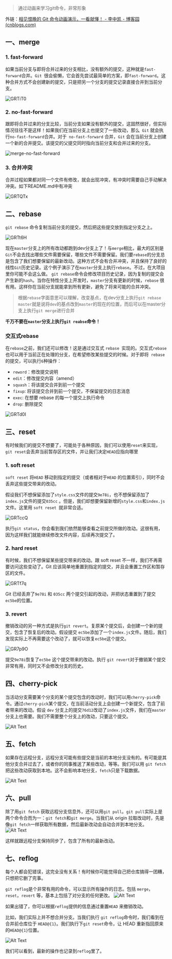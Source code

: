 > 通过动画来学习git命令，非常形象

外链：[相见恨晚的 Git 命令动画演示，一看就懂！ - 李中凯 - 博客园 (cnblogs.com)](https://www.cnblogs.com/lzkwin/p/12658029.html)

## 一、merge

### 1. fast-forward

如果当前分支与即将合并过来的分支相比，没有额外的提交，这种就是`fast-forward`合并。`Git `很会偷懒，它会首先尝试最简单的方案，即`fast-forward`。这种合并方式不会创建新的提交，只是把另一个分支的提交记录直接合并到当前分支。

![GRTiT0](https://gitlab.com/lijing-2008/blogpic/-/raw/main/pictures/2022/12/15_16_17_34_GRTiT0.gif)

### 2. no-fast-forward

跟即将合并过来的分支比较，当前分支如果没有额外的提交，这固然很好，但实际情况往往不是这样！如果我们在当前分支上也提交了一些改动，那么` Git` 就会执行`no-fast-forward`合并。对于` no-fast-forward` 合并，`Git` 会在当前分支上创建一个新的合并提交。该提交的父提交同时指向当前分支和合并过来的分支。

![merge-no-fast-forward](https://gitlab.com/lijing-2008/blogpic/-/raw/main/pictures/2022/12/15_16_19_25_merge-no-fast-forward.gif)

### 3. 合并冲突

合并过程如果都对同一个文件有修改，就会出现冲突，有冲突时需要自己手动解决冲突。如下README.md中有冲突

![GRTQTx](https://gitlab.com/lijing-2008/blogpic/-/raw/main/pictures/2022/12/15_16_21_25_GRTQTx.gif)

## 二、rebase

`git rebase` 命令复制当前分支的提交，然后把这些提交放到指定分支之上。

![GRTt6H](https://gitlab.com/lijing-2008/blogpic/-/raw/main/pictures/2022/12/15_16_23_3_GRTt6H.gif)

现在`master`分支上的所有改动都跑到dev分支上了！与`merge`相比，最大的区别是`Git`不会去找出哪些文件需要保留，哪些文件不需要保留。我们要`rebase`的分支总是包含了我们想要保留的最新改动。这种方式不会有合并冲突，并且保持了良好的线性`Git`历史记录。这个例子演示了在`master`分支上执行`rebase`。不过，在大项目里你可能不会这么做。 `git rebase`命令会修改项目历史记录，因为复制的提交会产生新的`hash`。当你在特性分支上开发时，`master`分支有更新的时候，`rebase` 很有用。这样你在当前分支就能拿到所有更新，避免了将来可能的合并冲突。

> 根据`rebase`字面意思可以理解，改变基点，在dev分支上执行`git rebase master`就是说将`dev`的基点改到`master`的现在的位置，而后可以在master分支上执行`git merge`进行合并

**千万不要在`master`分支上执行`git reabse`命令！**

### 交互式rebase

在` rebase `之前，我们还可以修改！这是通过交互式 `rebase `实现的。交互式` rebase `也可以用于当前正在处理的分支，在希望修改某些提交的时候。对于即将` rebase` 的提交，可以执行` 6 `种操作：

- `reword`：修改提交说明
- `edit`：修改提交内容（amend）
- `squash`：将该提交合并到前一个提交
- `fixup`: 将该提交合并到前一个提交，不保留提交的日志消息
- `exec`: 在想要 rebase 的每一个提交上执行命令
- `drop`: 删除提交

![GRTd0I](https://gitlab.com/lijing-2008/blogpic/-/raw/main/pictures/2022/12/15_16_43_4_GRTd0I.gif)

## 三、reset

有时候我们的提交不想要了，可能处于各种原因，我们可以使用`reset`来实现，`git reset`会丢弃当前暂存区的文件，并让我们决定`HEAD`应指向哪里

### 1. soft reset

`soft reset` 将`HEAD` 移动到指定的提交（或者相对于`HEAD` 的位置索引），同时不会丢弃这些提交带来的改动。

假设我们不想保留添加了`style.css`文件的提交`9e78i`，也不想保留添加了`index.js`文件的提交`035cc` 。但是，我们却想要保留新增的`style.css`和`index.js` 文件。这里用 `soft reset `就非常合适。

![GRTccQ](https://gitlab.com/lijing-2008/blogpic/-/raw/main/pictures/2022/12/15_16_44_48_GRTccQ.gif)

执行`git status`，你会看到我们依然能够查看之前提交所做的改动。这很有用，因为这样我们就能继续修改文件内容，后续再次提交了。

### 2. hard reset

有时候，我们不想保留某些提交带来的改动。跟 soft reset 不一样，我们不再需要访问这些变动了。Git 应该简单地重置到指定的提交，并且会重置工作区和暂存区的文件。

![GRTf7q](https://gitlab.com/lijing-2008/blogpic/-/raw/main/pictures/2022/12/15_16_46_48_GRTf7q.gif)

Git 已经丢弃了`9e78i` 和 `035cc` 两个提交引起的改动，并把状态重置到了提交`ec5be`的位置。

### 3. revert

撤销改动的另一种方式是执行`git revert`。复原某个提交后，会创建一个新的提交，包含了恢复后的改动。假设提交 `ec5be`添加了一个`index.js`文件。随后，我们发现实际上不再需要这个改动了，就可以恢复`ec5be`这个提交。

![GR7p9O](https://gitlab.com/lijing-2008/blogpic/-/raw/main/pictures/2022/12/15_16_48_9_GR7p9O.gif)

提交`9e78i`恢复了`ec5be` 这个提交带来的改动。执行 `git revert`对于撤销某个提交非常有用，同时又不会修改分支的历史。

## 四、cherry-pick

当活动分支需要某个分支的某个提交包含的改动时，我们可以用`cherry-pick`命令。通过`cherry-pick`某个提交，在当前活动分支上会创建一个新提交，包含了前者带来的改动。假设 `dev` 分支上的提交`76d12`改动了`index.js`文件，我们在`master`分支上也需要。我们不需要整个分支上的改动，只要这个提交。

![Alt Text](https://gitlab.com/lijing-2008/blogpic/-/raw/main/pictures/2022/12/15_16_50_3_GR7Fud.gif)

## 五、fetch

如果存在远程分支，远程分支可能有些提交是当前的本地分支没有的。有可能是其他分支合并过去了，或者你的同事推送了某些改动，等等。我们可以用 `git fetch` 把这些改动获取到本地。这不会影响本地分支，`fetch`只是下载数据。

![Alt Text](https://gitlab.com/lijing-2008/blogpic/-/raw/main/pictures/2022/12/15_16_52_7_GR7ZUP-20221215165207846.gif)

## 六、pull

除了用`git fetch` 获取远程分支信息外，还可以用`git pull`。`git pull`实际上是两个命令合而为一：`git fetch`和`git merge`。当我们从 origin 拉取改动时，先是像`git fetch`一样获取所有数据，然后最新改动会自动合并到本地分支。
![Alt Text](https://gitlab.com/lijing-2008/blogpic/-/raw/main/pictures/2022/12/15_16_51_7_GR7MvQ.gif)

这样就跟远程分支保持同步了，包含了所有的最新改动。

## 七、reflog

每个人都会犯错误，这完全没有关系！有时候你可能觉得自己把仓库搞得一团糟，只想把它删了完事。

`git reflog`是个非常有用的命令，可以显示所有操作的日志。包括 `merge`，`reset`，`revert` 等，基本上包括了对分支的任何更改。
![Alt Text](https://gitlab.com/lijing-2008/blogpic/-/raw/main/pictures/2022/12/15_16_51_59_GR7GEq.gif)

如果出错了，你可以根据`reflog`提供的信息通过重置`HEAD` 来撤销改动。

比如，我们实际上并不想合并分支。当我们执行 `git reflog`命令时，我们看到在合并前仓库位于 `HEAD@{1}`。我们执行下`git reset`命令，让 HEAD 重新指回原来的`HEAD@{1}`位置。

![Alt Text](https://gitlab.com/lijing-2008/blogpic/-/raw/main/pictures/2022/12/15_16_52_28_GR7U8U.gif)

我们可以看到，最新的操作也记录到`reflog`里了。